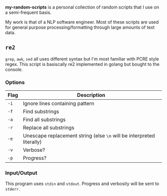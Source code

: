 **my-random-scripts** is a personal collection of random scripts that I use on a
semi-frequent basis.

My work is that of a NLP software engineer. Most of these scripts are used for
general purpose processing/formatting through large amounts of text data.

## `re2`

`grep`, `awk`, `sed` all uses different syntax but I'm most familiar with PCRE style
regex. This script is basiscally re2 implemented in golang but bought to the console.

### Options

| Flag | Description |
| ---- | ----------- |
| `-i` | Ignore lines containing pattern |
| `-f` | Find substrings |
| `-a` | Find all substrings |
| `-r` | Replace all substrings |
| `-e` | Unescape replacement string (else `\n` will be interpreted literally) |
| `-v` | Verbose? |
| `-p` | Progress? |

### Input/Output

This program uses `stdin` and `stdout`.
Progress and verbosity will be sent to `stderr`.
